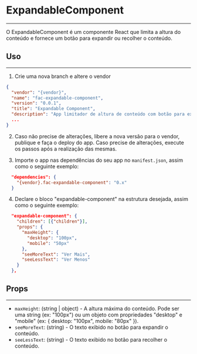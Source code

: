 # ExpandableComponent

---

O ExpandableComponent é um componente React que limita a altura do conteúdo e fornece um botão para expandir ou recolher o conteúdo.

## Uso

---

1. Crie uma nova branch e altere o vendor

```json
{
  "vendor": "{vendor}",
  "name": "fac-expandable-component",
  "version": "0.0.1",
  "title": "Expandable Component",
  "description": "App limitador de altura de conteúdo com botão para exibir mais/menos",
  ...
}
```

2. Caso não precise de alterações, libere a nova versão para o vendor, publique e faça o deploy do app. Caso precise de alterações, execute os passos após a realização das mesmas.

3. Importe o app nas dependências do seu app no `manifest.json`, assim como o seguinte exemplo:

```json
  "dependencies": {
    "{vendor}.fac-expandable-component": "0.x"
  }
```

4. Declare o bloco "expandable-component" na estrutura desejada, assim como o seguinte exemplo:

```json
  "expandable-component": {
    "children": [{"children"}],
    "props": {
      "maxHeight": {
        "desktop": "100px",
        "mobile": "50px"
      },
      "seeMoreText": "Ver Mais",
      "seeLessText": "Ver Menos"
    }
  },
```

## Props

---

- `maxHeight`: (string | object) - A altura máxima do conteúdo. Pode ser uma string (ex: "100px") ou um objeto com propriedades "desktop" e "mobile" (ex: { desktop: "100px", mobile: "80px" }).
- `seeMoreText`: (string) - O texto exibido no botão para expandir o conteúdo.
- `seeLessText`: (string) - O texto exibido no botão para recolher o conteúdo.
